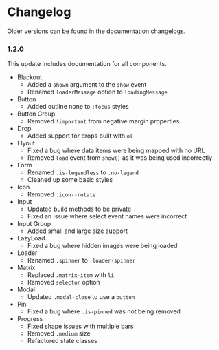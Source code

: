 # Changelog #

Older versions can be found in the documentation changelogs.

### 1.2.0 ###
This update includes documentation for all components.

* Blackout
    * Added a `shown` argument to the `show` event
    * Renamed `loaderMessage` option to `loadingMessage`
* Button
    * Added outline none to `:focus` styles
* Button Group
    * Removed `!important` from negative margin properties
* Drop
    * Added support for drops built with `ol`
* Flyout
    * Fixed a bug where data items were being mapped with no URL
    * Removed `load` event from `show()` as it was being used incorrectly
* Form
    * Renamed `.is-legendless` to `.no-legend`
    * Cleaned up some basic styles
* Icon
    * Removed `.icon--rotate`
* Input
    * Updated build methods to be private
    * Fixed an issue where select event names were incorrect
* Input Group
    * Added small and large size support
* LazyLoad
    * Fixed a bug where hidden images were being loaded
* Loader
    * Renamed `.spinner` to `.loader-spinner`
* Matrix
    * Replaced `.matrix-item` with `li`
    * Removed `selector` option
* Modal
    * Updated `.modal-close` to use a `button`
* Pin
    * Fixed a bug where `.is-pinned` was not being removed
* Progress
    * Fixed shape issues with multiple bars
    * Removed `.medium` size
    * Refactored state classes